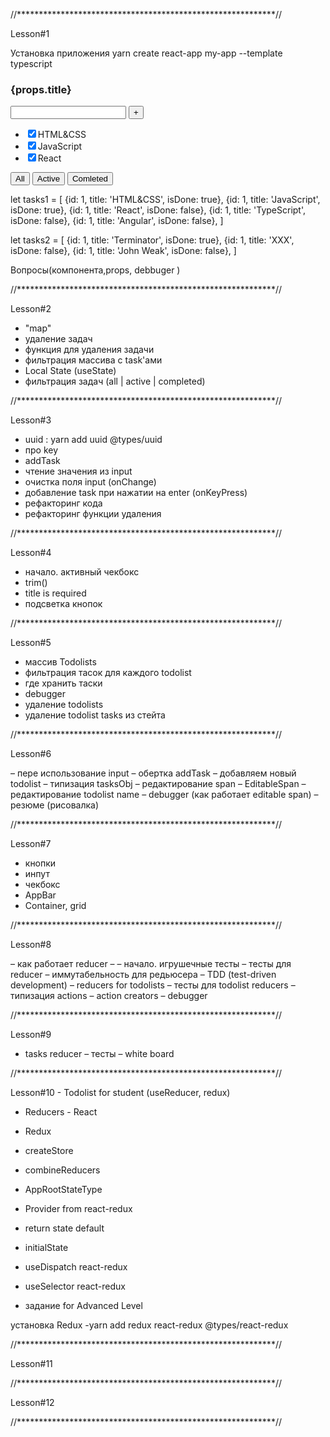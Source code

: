 //***********************************************************//

Lesson#1

Установка приложения
yarn create react-app my-app --template typescript

  <div>
     <h3>{props.title}</h3>
  <div>
     <input/>
     <button>+</button>
  </div>
  <div>
    <ul>
       <li><input type="checkbox" checked={true}/><span>HTML&CSS</span></li>
       <li><input type="checkbox" checked={true}/><span>JavaScript</span></li>
       <li><input type="checkbox" checked={false}/><span>React</span></li>
    </ul>
  </div>
  <div>
     <button>All</button>
     <button>Active</button>
     <button>Comleted</button>
  </div>
  </div>


let tasks1 = [
{id: 1, title: 'HTML&CSS', isDone: true},
{id: 1, title: 'JavaScript', isDone: true},
{id: 1, title: 'React', isDone: false},
{id: 1, title: 'TypeScript', isDone: false},
{id: 1, title: 'Angular', isDone: false},
]

let tasks2 = [
{id: 1, title: 'Terminator', isDone: true},
{id: 1, title: 'XXX', isDone: false},
{id: 1, title: 'John Weak', isDone: false},
]

Вопросы(компонента,props, debbuger )

//***********************************************************//

Lesson#2

- "map"
- удаление задач
- функция для удаления задачи
- фильтрация массива с task'ами
- Local State (useState)
- фильтрация задач (all | active | completed)

//***********************************************************//

Lesson#3

- uuid :  yarn add uuid @types/uuid
- про key
- addTask
- чтение значения из input
- очистка поля input (onChange)
- добавление task при нажатии на enter (onKeyPress)
- рефакторинг кода
- рефакторинг функции удаления

//***********************************************************//

Lesson#4

- начало. активный чекбокс
- trim()
- title is required
- подсветка кнопок

//***********************************************************//

Lesson#5

- массив Todolists
- фильтрация тасок для каждого todolist
- где хранить таски
- debugger
- удаление todolists
- удаление todolist tasks из стейта

//***********************************************************//

Lesson#6

– пере использование input
– обертка addTask
– добавляем новый todolist
– типизация tasksObj
– редактирование span
– EditableSpan
– редактирование todolist name
– debugger (как работает editable span)
– резюме (рисовалка)

//***********************************************************//

Lesson#7

- кнопки
- инпут
- чекбокс
- AppBar
- Container, grid

//***********************************************************//

Lesson#8

– как работает reducer –
– начало. игрушечные тесты
– тесты для reducer
– иммутабельность для редьюсера
– TDD (test-driven development)
– reducers for todolists
– тесты для todolist reducers
– типизация actions
– action creators
– debugger

//***********************************************************//

Lesson#9

- tasks reducer
  – тесты
  – white board

//***********************************************************//

Lesson#10 - Todolist for student (useReducer, redux)

- Reducers - React
- Redux
- createStore
- combineReducers
- AppRootStateType
- Provider from react-redux
- return state default
- initialState
- useDispatch react-redux
- useSelector react-redux

- задание for Advanced Level

установка Redux
-yarn add redux react-redux @types/react-redux

//***********************************************************//

Lesson#11

//***********************************************************//

Lesson#12

//***********************************************************//
